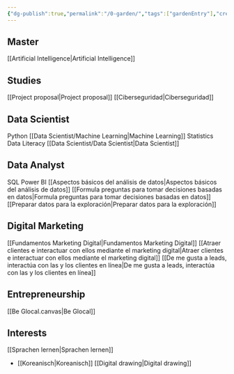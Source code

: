 ```yaml
---
{"dg-publish":true,"permalink":"/0-garden/","tags":["gardenEntry"],"created":"2023-11-11T10:03:25.215+01:00","updated":"2024-11-16T16:16:33.527+01:00"}
---
```


## Master
[[Artificial Intelligence\|Artificial Intelligence]]


## Studies
[[Project proposal\|Project proposal]]
[[Ciberseguridad\|Ciberseguridad]]

## Data Scientist
Python
[[Data Scientist/Machine Learning\|Machine Learning]]
Statistics
Data Literacy
[[Data Scientist/Data Scientist\|Data Scientist]]

## Data Analyst
SQL
Power BI
[[Aspectos básicos del análisis de datos\|Aspectos básicos del análisis de datos]]
[[Formula preguntas para tomar decisiones basadas en datos\|Formula preguntas para tomar decisiones basadas en datos]]
[[Preparar datos para la exploración\|Preparar datos para la exploración]]


## Digital Marketing
[[Fundamentos Marketing Digital\|Fundamentos Marketing Digital]]
[[Atraer clientes e interactuar con ellos mediante el marketing digital\|Atraer clientes e interactuar con ellos mediante el marketing digital]]
[[De me gusta a leads, interactúa con las y los clientes en línea\|De me gusta a leads, interactúa con las y los clientes en línea]]

## Entrepreneurship
[[Be Glocal.canvas|Be Glocal]]


## Interests
[[Sprachen lernen\|Sprachen lernen]]
- [[Koreanisch\|Koreanisch]]
[[Digital drawing\|Digital drawing]]
